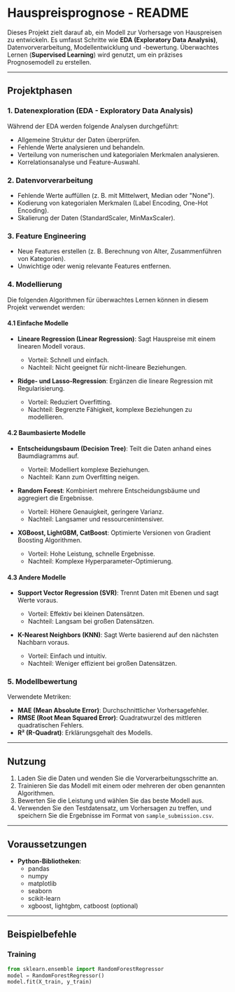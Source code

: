 # Hauspreisprognose - README

Dieses Projekt zielt darauf ab, ein Modell zur Vorhersage von Hauspreisen zu entwickeln. Es umfasst Schritte wie **EDA (Exploratory Data Analysis)**, Datenvorverarbeitung, Modellentwicklung und -bewertung. Überwachtes Lernen (**Supervised Learning**) wird genutzt, um ein präzises Prognosemodell zu erstellen.

---

## Projektphasen

### 1. Datenexploration (EDA - Exploratory Data Analysis)
Während der EDA werden folgende Analysen durchgeführt:
- Allgemeine Struktur der Daten überprüfen.
- Fehlende Werte analysieren und behandeln.
- Verteilung von numerischen und kategorialen Merkmalen analysieren.
- Korrelationsanalyse und Feature-Auswahl.

### 2. Datenvorverarbeitung
- Fehlende Werte auffüllen (z. B. mit Mittelwert, Median oder "None").
- Kodierung von kategorialen Merkmalen (Label Encoding, One-Hot Encoding).
- Skalierung der Daten (StandardScaler, MinMaxScaler).

### 3. Feature Engineering
- Neue Features erstellen (z. B. Berechnung von Alter, Zusammenführen von Kategorien).
- Unwichtige oder wenig relevante Features entfernen.

### 4. Modellierung
Die folgenden Algorithmen für überwachtes Lernen können in diesem Projekt verwendet werden:

#### 4.1 Einfache Modelle
- **Lineare Regression (Linear Regression)**:
  Sagt Hauspreise mit einem linearen Modell voraus.
  - Vorteil: Schnell und einfach.
  - Nachteil: Nicht geeignet für nicht-lineare Beziehungen.

- **Ridge- und Lasso-Regression**:
  Ergänzen die lineare Regression mit Regularisierung.
  - Vorteil: Reduziert Overfitting.
  - Nachteil: Begrenzte Fähigkeit, komplexe Beziehungen zu modellieren.

#### 4.2 Baumbasierte Modelle
- **Entscheidungsbaum (Decision Tree)**:
  Teilt die Daten anhand eines Baumdiagramms auf.
  - Vorteil: Modelliert komplexe Beziehungen.
  - Nachteil: Kann zum Overfitting neigen.

- **Random Forest**:
  Kombiniert mehrere Entscheidungsbäume und aggregiert die Ergebnisse.
  - Vorteil: Höhere Genauigkeit, geringere Varianz.
  - Nachteil: Langsamer und ressourcenintensiver.

- **XGBoost, LightGBM, CatBoost**:
  Optimierte Versionen von Gradient Boosting Algorithmen.
  - Vorteil: Hohe Leistung, schnelle Ergebnisse.
  - Nachteil: Komplexe Hyperparameter-Optimierung.

#### 4.3 Andere Modelle
- **Support Vector Regression (SVR)**:
  Trennt Daten mit Ebenen und sagt Werte voraus.
  - Vorteil: Effektiv bei kleinen Datensätzen.
  - Nachteil: Langsam bei großen Datensätzen.

- **K-Nearest Neighbors (KNN)**:
  Sagt Werte basierend auf den nächsten Nachbarn voraus.
  - Vorteil: Einfach und intuitiv.
  - Nachteil: Weniger effizient bei großen Datensätzen.

### 5. Modellbewertung
Verwendete Metriken:
- **MAE (Mean Absolute Error)**: Durchschnittlicher Vorhersagefehler.
- **RMSE (Root Mean Squared Error)**: Quadratwurzel des mittleren quadratischen Fehlers.
- **R² (R-Quadrat)**: Erklärungsgehalt des Modells.

---

## Nutzung
1. Laden Sie die Daten und wenden Sie die Vorverarbeitungsschritte an.
2. Trainieren Sie das Modell mit einem oder mehreren der oben genannten Algorithmen.
3. Bewerten Sie die Leistung und wählen Sie das beste Modell aus.
4. Verwenden Sie den Testdatensatz, um Vorhersagen zu treffen, und speichern Sie die Ergebnisse im Format von `sample_submission.csv`.

---

## Voraussetzungen
- **Python-Bibliotheken**:
  - pandas
  - numpy
  - matplotlib
  - seaborn
  - scikit-learn
  - xgboost, lightgbm, catboost (optional)

---

## Beispielbefehle
### Training
```python
from sklearn.ensemble import RandomForestRegressor
model = RandomForestRegressor()
model.fit(X_train, y_train)
